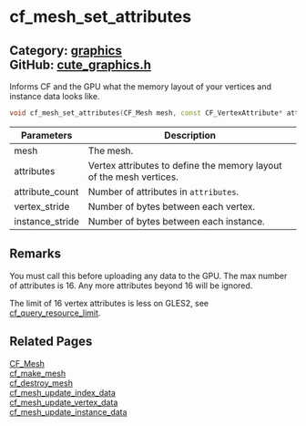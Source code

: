 [](../header.md ':include')

# cf_mesh_set_attributes

Category: [graphics](/api_reference?id=graphics)  
GitHub: [cute_graphics.h](https://github.com/RandyGaul/cute_framework/blob/master/include/cute_graphics.h)  
---

Informs CF and the GPU what the memory layout of your vertices and instance data looks like.

```cpp
void cf_mesh_set_attributes(CF_Mesh mesh, const CF_VertexAttribute* attributes, int attribute_count, int vertex_stride, int instance_stride);
```

Parameters | Description
--- | ---
mesh | The mesh.
attributes | Vertex attributes to define the memory layout of the mesh vertices.
attribute_count | Number of attributes in `attributes`.
vertex_stride | Number of bytes between each vertex.
instance_stride | Number of bytes between each instance.

## Remarks

You must call this before uploading any data to the GPU. The max number of attributes is 16. Any more attributes beyond 16 will be ignored.

The limit of 16 vertex attributes is less on GLES2, see [cf_query_resource_limit](/graphics/cf_query_resource_limit.md).

## Related Pages

[CF_Mesh](/graphics/cf_mesh.md)  
[cf_make_mesh](/graphics/cf_make_mesh.md)  
[cf_destroy_mesh](/graphics/cf_destroy_mesh.md)  
[cf_mesh_update_index_data](/graphics/cf_mesh_update_index_data.md)  
[cf_mesh_update_vertex_data](/graphics/cf_mesh_update_vertex_data.md)  
[cf_mesh_update_instance_data](/graphics/cf_mesh_update_instance_data.md)  
